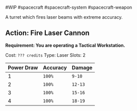 #WIP #spacecraft #spacecraft-system #spacecraft-weapon

A turret which fires laser beams with extreme accuracy.

## Action: Fire Laser Cannon

**Requirement: You are operating a Tactical Workstation.**

Cost: `??? credits`
Type: Laser
Slots: 2

| Power Draw | Accuracy | Damage |
| -----------|----------|--------|
| 1 | `100%` | `9-10` |
| 2 | `100%` | `12-13` |
| 3 | `100%` | `15-16` |
| 4 | `100%` | `18-19` |